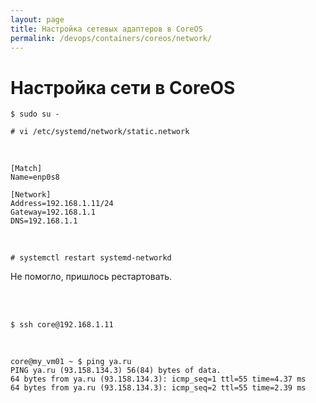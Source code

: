 ```yaml
---
layout: page
title: Настройка сетевых адаптеров в CoreOS
permalink: /devops/containers/coreos/network/
---
```



# Настройка сети в CoreOS

    $ sudo su -

    # vi /etc/systemd/network/static.network

<br/>

    [Match]
    Name=enp0s8

    [Network]
    Address=192.168.1.11/24
    Gateway=192.168.1.1
    DNS=192.168.1.1


<br/>

    # systemctl restart systemd-networkd

Не помогло, пришлось рестартовать.

<br/><br/>

    $ ssh core@192.168.1.11

<br/>

    core@my_vm01 ~ $ ping ya.ru
    PING ya.ru (93.158.134.3) 56(84) bytes of data.
    64 bytes from ya.ru (93.158.134.3): icmp_seq=1 ttl=55 time=4.37 ms
    64 bytes from ya.ru (93.158.134.3): icmp_seq=2 ttl=55 time=2.39 ms



